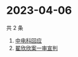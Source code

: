 # 2023-04-06

共 2 条

<!-- BEGIN -->
<!-- 最后更新时间 Thu Apr 06 2023 03:10:49 GMT+0800 (China Standard Time) -->

1. [中电科回应](https://www.zhihu.com/search?q=中电科回应)
1. [翟欣欣案一审宣判](https://www.zhihu.com/search?q=翟欣欣案一审宣判)

<!-- END -->
